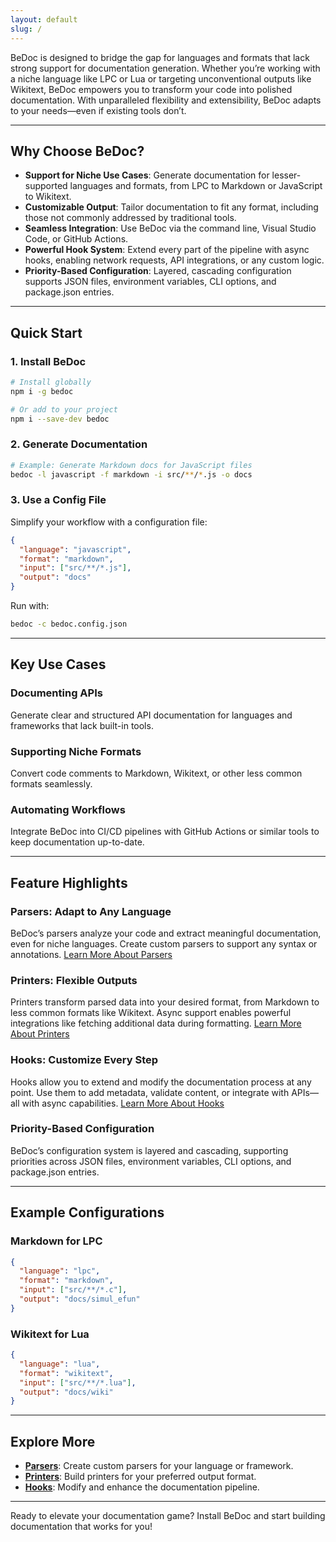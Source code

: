 ```yaml
---
layout: default
slug: /
---
```


BeDoc is designed to bridge the gap for languages and formats that lack strong support for documentation generation. Whether you’re working with a niche language like LPC or Lua or targeting unconventional outputs like Wikitext, BeDoc empowers you to transform your code into polished documentation. With unparalleled flexibility and extensibility, BeDoc adapts to your needs—even if existing tools don’t.

---

## Why Choose BeDoc?

- **Support for Niche Use Cases**: Generate documentation for lesser-supported languages and formats, from LPC to Markdown or JavaScript to Wikitext.
- **Customizable Output**: Tailor documentation to fit any format, including those not commonly addressed by traditional tools.
- **Seamless Integration**: Use BeDoc via the command line, Visual Studio Code, or GitHub Actions.
- **Powerful Hook System**: Extend every part of the pipeline with async hooks, enabling network requests, API integrations, or any custom logic.
- **Priority-Based Configuration**: Layered, cascading configuration supports JSON files, environment variables, CLI options, and package.json entries.

---

## Quick Start

### 1. Install BeDoc
```bash
# Install globally
npm i -g bedoc

# Or add to your project
npm i --save-dev bedoc
```

### 2. Generate Documentation
```bash
# Example: Generate Markdown docs for JavaScript files
bedoc -l javascript -f markdown -i src/**/*.js -o docs
```

### 3. Use a Config File
Simplify your workflow with a configuration file:
```json
{
  "language": "javascript",
  "format": "markdown",
  "input": ["src/**/*.js"],
  "output": "docs"
}
```
Run with:
```bash
bedoc -c bedoc.config.json
```

---

## Key Use Cases

### Documenting APIs
Generate clear and structured API documentation for languages and frameworks that lack built-in tools.

### Supporting Niche Formats
Convert code comments to Markdown, Wikitext, or other less common formats seamlessly.

### Automating Workflows
Integrate BeDoc into CI/CD pipelines with GitHub Actions or similar tools to keep documentation up-to-date.

---

## Feature Highlights

### Parsers: Adapt to Any Language
BeDoc’s parsers analyze your code and extract meaningful documentation, even for niche languages. Create custom parsers to support any syntax or annotations. [Learn More About Parsers](actions/parsers)

### Printers: Flexible Outputs
Printers transform parsed data into your desired format, from Markdown to less common formats like Wikitext. Async support enables powerful integrations like fetching additional data during formatting. [Learn More About Printers](actions/printers)

### Hooks: Customize Every Step
Hooks allow you to extend and modify the documentation process at any point. Use them to add metadata, validate content, or integrate with APIs—all with async capabilities. [Learn More About Hooks](actions/hooks)

### Priority-Based Configuration
BeDoc’s configuration system is layered and cascading, supporting priorities across JSON files, environment variables, CLI options, and package.json entries.

---

## Example Configurations

### Markdown for LPC

```json
{
  "language": "lpc",
  "format": "markdown",
  "input": ["src/**/*.c"],
  "output": "docs/simul_efun"
}
```

### Wikitext for Lua

```json
{
  "language": "lua",
  "format": "wikitext",
  "input": ["src/**/*.lua"],
  "output": "docs/wiki"
}
```

---

## Explore More

- **[Parsers](/actions/parsers)**: Create custom parsers for your language or framework.
- **[Printers](/actions/printers)**: Build printers for your preferred output format.
- **[Hooks](/actions/hooks)**: Modify and enhance the documentation pipeline.

---

Ready to elevate your documentation game? Install BeDoc and start building
documentation that works for you!
